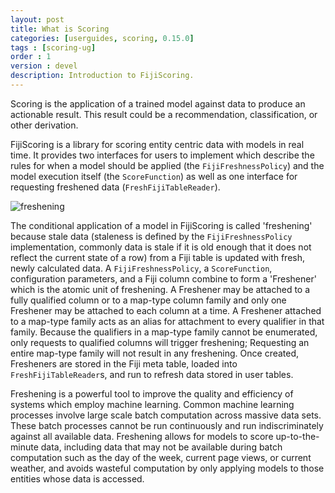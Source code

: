 ```yaml
---
layout: post
title: What is Scoring
categories: [userguides, scoring, 0.15.0]
tags : [scoring-ug]
order : 1
version : devel
description: Introduction to FijiScoring.
---
```


Scoring is the application of a trained model against data to produce an actionable result. This result could be a recommendation, classification, or other derivation.

FijiScoring is a library for scoring entity centric data with models in real time. It provides two interfaces for users to implement which describe the rules for when a model should be applied (the `FijiFreshnessPolicy`) and the model execution itself (the `ScoreFunction`) as well as one interface for requesting freshened data (`FreshFijiTableReader`).

![freshening](http://static.fiji.org/wp-content/uploads/2013/08/Untitled.png)

The conditional application of a model in FijiScoring is called 'freshening' because stale data (staleness is defined by the `FijiFreshnessPolicy` implementation, commonly data is stale if it is old enough that it does not reflect the current state of a row) from a Fiji table is updated with fresh, newly calculated data. A `FijiFreshnessPolicy`, a `ScoreFunction`, configuration parameters, and a Fiji column combine to form a 'Freshener' which is the atomic unit of freshening. A Freshener may be attached to a fully qualified column or to a map-type column family and only one Freshener may be attached to each column at a time. A Freshener attached to a map-type family acts as an alias for attachment to every qualifier in that family. Because the qualifiers in a map-type family cannot be enumerated, only requests to qualified columns will trigger freshening; Requesting an entire map-type family will not result in any freshening. Once created, Fresheners are stored in the Fiji meta table, loaded into `FreshFijiTableReader`s, and run to refresh data stored in user tables.

Freshening is a powerful tool to improve the quality and efficiency of systems which employ machine learning. Common machine learning processes involve large scale batch computation across massive data sets. These batch processes cannot be run continuously and run indiscriminately against all available data. Freshening allows for models to score up-to-the-minute data, including data that may not be available during batch computation such as the day of the week, current page views, or current weather, and avoids wasteful computation by only applying models to those entities whose data is accessed.
